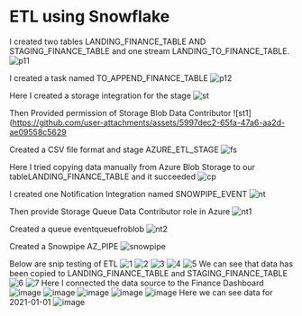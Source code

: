 # ETL using Snowflake

I created two tables LANDING_FINANCE_TABLE AND STAGING_FINANCE_TABLE and one stream LANDING_TO_FINANCE_TABLE.
![p11](https://github.com/user-attachments/assets/52af5b1b-e785-4385-a7ac-daaccf492e83)

I created a task named TO_APPEND_FINANCE_TABLE
![p12](https://github.com/user-attachments/assets/ceaa074e-c003-405e-bf93-c16cf7a97251)

Here I created a storage integration for the stage 
![st](https://github.com/user-attachments/assets/4a5c0fed-d5c9-4377-a2ea-c72c86f36ce4)

Then Provided permission of Storage Blob Data Contributor 
![st1](https://github.com/user-attachments/assets/5997dec2-65fa-47a6-aa2d-ae09558c5629

Created a CSV file format and stage AZURE_ETL_STAGE
![fs](https://github.com/user-attachments/assets/6d42c48b-f758-4cf0-8238-44455835224d)

Here I tried copying data manually from Azure Blob Storage to our tableLANDING_FINANCE_TABLE and it succeeded 
![cp](https://github.com/user-attachments/assets/b48df6d9-dd41-4f1a-a0e2-a57d127688cd)

I created one Notification Integration named SNOWPIPE_EVENT
![nt](https://github.com/user-attachments/assets/2dbfff0e-4f3a-47eb-a19d-9c2a9e4bae45)

Then provide Storage Queue Data Contributor role in Azure 
![nt1](https://github.com/user-attachments/assets/defb436f-d366-4891-a77b-c520c47b792d)

Created a queue eventqueuefroblob 
![nt2](https://github.com/user-attachments/assets/25c02523-bc1d-4c5a-a1b9-034b98589aa8)

Created a Snowpipe AZ_PIPE
![snowpipe](https://github.com/user-attachments/assets/d21e0378-b38a-452e-b4ca-74a363a6b285)

Below are snip testing of ETL
![1](https://github.com/user-attachments/assets/30713fb8-5bbe-4a98-8748-2b0eea41ad2e)
![2](https://github.com/user-attachments/assets/57325198-1d74-40fa-8e55-b7c882d17542)
![3](https://github.com/user-attachments/assets/db7e9c71-a420-4793-8e5d-e0c0e69d0507)
![4](https://github.com/user-attachments/assets/5ea2c1f4-3d0c-41d9-94b2-d241242395f9)
![5](https://github.com/user-attachments/assets/dea6e1c1-504f-42b3-b1e7-315aba89fc5d)
We can see that data has been copied to LANDING_FINANCE_TABLE and STAGING_FINANCE_TABLE
![6](https://github.com/user-attachments/assets/e65546e5-9310-4f00-afe0-228945247d07)
![7](https://github.com/user-attachments/assets/71e2fd64-78af-402a-b457-476dedc8a992)
Here I connected the data source to the Finance Dashboard
![image](https://github.com/user-attachments/assets/ba71fdda-fb48-40a6-bf0e-369c5abe88f6)
![image](https://github.com/user-attachments/assets/3f4391cf-763f-41bf-9a76-a99b18d7e80d)
![image](https://github.com/user-attachments/assets/daeb2f00-d9fd-4536-828f-109be66984fe)
![image](https://github.com/user-attachments/assets/27a70550-1007-4100-bdc8-4cf333bf8d73)
![image](https://github.com/user-attachments/assets/01bce6cc-3c11-419e-b990-999ad3edbdeb)
Here we can see data for 2021-01-01
![image](https://github.com/user-attachments/assets/df29d00d-2d8f-4a2e-87f8-b5e1f5b6bfc6)








